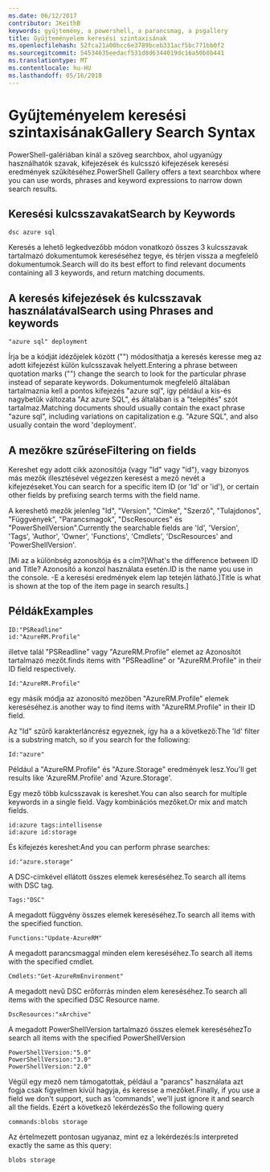 ```yaml
---
ms.date: 06/12/2017
contributor: JKeithB
keywords: gyűjtemény, a powershell, a parancsmag, a psgallery
title: Gyűjteményelem keresési szintaxisának
ms.openlocfilehash: 52fca21a00bcc6e3789bceb331acf5bc771bb0f2
ms.sourcegitcommit: 54534635eedacf531d8d6344019dc16a50b8b441
ms.translationtype: MT
ms.contentlocale: hu-HU
ms.lasthandoff: 05/16/2018
---
```

# <a name="gallery-search-syntax"></a><span data-ttu-id="99e4b-103">Gyűjteményelem keresési szintaxisának</span><span class="sxs-lookup"><span data-stu-id="99e4b-103">Gallery Search Syntax</span></span>

<span data-ttu-id="99e4b-104">PowerShell-galériában kínál a szöveg searchbox, ahol ugyanúgy használhatók szavak, kifejezések és kulcsszó kifejezések keresési eredmények szűkítéséhez.</span><span class="sxs-lookup"><span data-stu-id="99e4b-104">PowerShell Gallery offers a text searchbox where you can use words, phrases and keyword expressions to narrow down search results.</span></span>

## <a name="search-by-keywords"></a><span data-ttu-id="99e4b-105">Keresési kulcsszavakat</span><span class="sxs-lookup"><span data-stu-id="99e4b-105">Search by Keywords</span></span>

    dsc azure sql

<span data-ttu-id="99e4b-106">Keresés a lehető legkedvezőbb módon vonatkozó összes 3 kulcsszavak tartalmazó dokumentumok kereséséhez tegye, és térjen vissza a megfelelő dokumentumok.</span><span class="sxs-lookup"><span data-stu-id="99e4b-106">Search will do its best effort to find relevant documents containing all 3 keywords, and return matching documents.</span></span>

## <a name="search-using-phrases-and-keywords"></a><span data-ttu-id="99e4b-107">A keresés kifejezések és kulcsszavak használatával</span><span class="sxs-lookup"><span data-stu-id="99e4b-107">Search using Phrases and keywords</span></span>

    "azure sql" deployment

<span data-ttu-id="99e4b-108">Írja be a kódját idézőjelek között ("") módosíthatja a keresés keresse meg az adott kifejezést külön kulcsszavak helyett.</span><span class="sxs-lookup"><span data-stu-id="99e4b-108">Entering a phrase between quotation marks ("") change the search to look for the particular phrase instead of separate keywords.</span></span>
<span data-ttu-id="99e4b-109">Dokumentumok megfelelő általában tartalmaznia kell a pontos kifejezés "azure sql", így például a kis-és nagybetűk változata "Az azure SQL", és általában is a "telepítés" szót tartalmaz.</span><span class="sxs-lookup"><span data-stu-id="99e4b-109">Matching documents should usually contain the exact phrase "azure sql", including variations on capitalization e.g. "Azure SQL", and also usually contain the word 'deployment'.</span></span>

## <a name="filtering-on-fields"></a><span data-ttu-id="99e4b-110">A mezőkre szűrése</span><span class="sxs-lookup"><span data-stu-id="99e4b-110">Filtering on fields</span></span>

<span data-ttu-id="99e4b-111">Kereshet egy adott cikk azonosítója (vagy "Id" vagy "id"), vagy bizonyos más mezők illesztésével végezzen keresést a mező nevét a kifejezéseket.</span><span class="sxs-lookup"><span data-stu-id="99e4b-111">You can search for a specific item ID (or 'Id' or 'id'), or certain other fields by prefixing search terms with the field name.</span></span>

<span data-ttu-id="99e4b-112">A kereshető mezők jelenleg "Id", "Version", "Címke", "Szerző", "Tulajdonos", "Függvények", "Parancsmagok", "DscResources" és "PowerShellVersion".</span><span class="sxs-lookup"><span data-stu-id="99e4b-112">Currently the searchable fields are 'Id', 'Version', 'Tags', 'Author', 'Owner', 'Functions', 'Cmdlets', 'DscResources' and 'PowerShellVersion'.</span></span>

<span data-ttu-id="99e4b-113">[Mi az a különbség azonosítója és a cím?</span><span class="sxs-lookup"><span data-stu-id="99e4b-113">[What's the difference between ID and Title?</span></span> <span data-ttu-id="99e4b-114">Azonosító a konzol használata esetén.</span><span class="sxs-lookup"><span data-stu-id="99e4b-114">ID is the name you use in the console.</span></span> <span data-ttu-id="99e4b-115">-E a keresési eredmények elem lap tetején látható.]</span><span class="sxs-lookup"><span data-stu-id="99e4b-115">Title is what is shown at the top of the item page in search results.]</span></span>

## <a name="examples"></a><span data-ttu-id="99e4b-116">Példák</span><span class="sxs-lookup"><span data-stu-id="99e4b-116">Examples</span></span>

    ID:"PSReadline"
    id:"AzureRM.Profile"

<span data-ttu-id="99e4b-117">illetve talál "PSReadline" vagy "AzureRM.Profile" elemet az Azonosítót tartalmazó mezőt.</span><span class="sxs-lookup"><span data-stu-id="99e4b-117">finds items with "PSReadline" or "AzureRM.Profile" in their ID field respectively.</span></span>

    Id:"AzureRM.Profile"

<span data-ttu-id="99e4b-118">egy másik módja az azonosító mezőben "AzureRM.Profile" elemek kereséséhez.</span><span class="sxs-lookup"><span data-stu-id="99e4b-118">is another way to find items with "AzureRM.Profile" in their ID field.</span></span>

<span data-ttu-id="99e4b-119">Az "Id" szűrő karakterláncrész egyeznek, így ha a a következő:</span><span class="sxs-lookup"><span data-stu-id="99e4b-119">The 'Id' filter is a substring match, so if you search for the following:</span></span>

    Id:"azure"

<span data-ttu-id="99e4b-120">Például a "AzureRM.Profile" és "Azure.Storage" eredmények lesz.</span><span class="sxs-lookup"><span data-stu-id="99e4b-120">You'll get results like 'AzureRM.Profile' and 'Azure.Storage'.</span></span>

<span data-ttu-id="99e4b-121">Egy mező több kulcsszavak is kereshet.</span><span class="sxs-lookup"><span data-stu-id="99e4b-121">You can also search for multiple keywords in a single field.</span></span> <span data-ttu-id="99e4b-122">Vagy kombinációs mezőket.</span><span class="sxs-lookup"><span data-stu-id="99e4b-122">Or mix and match fields.</span></span>

    id:azure tags:intellisense
    id:azure id:storage

<span data-ttu-id="99e4b-123">És kifejezés kereshet:</span><span class="sxs-lookup"><span data-stu-id="99e4b-123">And you can perform phrase searches:</span></span>

    id:"azure.storage"


<span data-ttu-id="99e4b-124">A DSC-címkével ellátott összes elemek kereséséhez.</span><span class="sxs-lookup"><span data-stu-id="99e4b-124">To search all items with DSC tag.</span></span>

    Tags:"DSC"

<span data-ttu-id="99e4b-125">A megadott függvény összes elemek kereséséhez.</span><span class="sxs-lookup"><span data-stu-id="99e4b-125">To search all items with the specified function.</span></span>

    Functions:"Update-AzureRM"

<span data-ttu-id="99e4b-126">A megadott parancsmaggal minden elem kereséséhez.</span><span class="sxs-lookup"><span data-stu-id="99e4b-126">To search all items with the specified cmdlet.</span></span>

    Cmdlets:"Get-AzureRmEnvironment"

<span data-ttu-id="99e4b-127">A megadott nevű DSC erőforrás minden elem kereséséhez.</span><span class="sxs-lookup"><span data-stu-id="99e4b-127">To search all items with the specified DSC Resource name.</span></span>

    DscResources:"xArchive"

<span data-ttu-id="99e4b-128">A megadott PowerShellVersion tartalmazó összes elemek kereséséhez</span><span class="sxs-lookup"><span data-stu-id="99e4b-128">To search all items with the specified PowerShellVersion</span></span>

    PowerShellVersion:"5.0"
    PowerShellVersion:"3.0"
    PowerShellVersion:"2.0"


<span data-ttu-id="99e4b-129">Végül egy mező nem támogatottak, például a "parancs" használata azt fogja csak figyelmen kívül hagyja, és keresse a mezőket.</span><span class="sxs-lookup"><span data-stu-id="99e4b-129">Finally, if you use a field we don't support, such as 'commands', we'll just ignore it and search all the fields.</span></span> <span data-ttu-id="99e4b-130">Ezért a következő lekérdezés</span><span class="sxs-lookup"><span data-stu-id="99e4b-130">So the following query</span></span>

    commands:blobs storage

<span data-ttu-id="99e4b-131">Az értelmezett pontosan ugyanaz, mint ez a lekérdezés:</span><span class="sxs-lookup"><span data-stu-id="99e4b-131">Is interpreted exactly the same as this query:</span></span>

    blobs storage